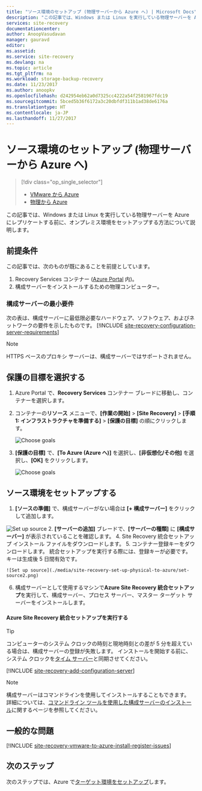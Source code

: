 ```yaml
---
title: "ソース環境のセットアップ (物理サーバーから Azure へ) | Microsoft Docs"
description: "この記事では、Windows または Linux を実行している物理サーバーを Azure にレプリケートする前に、オンプレミス環境をセットアップする方法について説明します。"
services: site-recovery
documentationcenter: 
author: AnoopVasudavan
manager: gauravd
editor: 
ms.assetid: 
ms.service: site-recovery
ms.devlang: na
ms.topic: article
ms.tgt_pltfrm: na
ms.workload: storage-backup-recovery
ms.date: 11/23/2017
ms.author: anoopkv
ms.openlocfilehash: d242954eb62a0d7325cc4222a54f2581967fdc19
ms.sourcegitcommit: 5bced5b36f6172a3c20dbfdf311b1ad38de6176a
ms.translationtype: HT
ms.contentlocale: ja-JP
ms.lasthandoff: 11/27/2017
---
```

# <a name="set-up-the-source-environment-physical-server-to-azure"></a>ソース環境のセットアップ (物理サーバーから Azure へ)
> [!div class="op_single_selector"]
> * [VMware から Azure](./site-recovery-set-up-vmware-to-azure.md)
> * [物理から Azure](./site-recovery-set-up-physical-to-azure.md)

この記事では、Windows または Linux を実行している物理サーバーを Azure にレプリケートする前に、オンプレミス環境をセットアップする方法について説明します。

## <a name="prerequisites"></a>前提条件

この記事では、次のものが既にあることを前提としています。
1. Recovery Services コンテナー ([Azure Portal](http://portal.azure.com "Azure Portal") 内)。
3. 構成サーバーをインストールするための物理コンピューター。

### <a name="configuration-server-minimum-requirements"></a>構成サーバーの最小要件
次の表は、構成サーバーに最低限必要なハードウェア、ソフトウェア、およびネットワークの要件を示したものです。
[!INCLUDE [site-recovery-configuration-server-requirements](../../includes/site-recovery-configuration-and-scaleout-process-server-requirements.md)]

> [!NOTE]
> HTTPS ベースのプロキシ サーバーは、構成サーバーではサポートされません。

## <a name="choose-your-protection-goals"></a>保護の目標を選択する

1. Azure Portal で、**Recovery Services** コンテナー ブレードに移動し、コンテナーを選択します。
2. コンテナーの**リソース** メニューで、**[作業の開始]** > **[Site Recovery]** > **[手順 1: インフラストラクチャを準備する]** > **[保護の目標]** の順にクリックします。

    ![Choose goals](./media/site-recovery-set-up-physical-to-azure/choose-goals.png)
3. **[保護の目標]** で、**[To Azure (Azure へ)]** を選択し、**[非仮想化/その他]** を選択し、**[OK]** をクリックします。

    ![Choose goals](./media/site-recovery-set-up-physical-to-azure/physical-protection-goal.PNG)

## <a name="set-up-the-source-environment"></a>ソース環境をセットアップする

1. **[ソースの準備]** で、構成サーバーがない場合は **[+ 構成サーバー]** をクリックして追加します。

  ![Set up source](./media/site-recovery-set-up-physical-to-azure/plus-config-srv.png)
2. **[サーバーの追加]** ブレードで、**[サーバーの種類]** に **[構成サーバー]** が表示されていることを確認します。
4. Site Recovery 統合セットアップ インストール ファイルをダウンロードします。
5. コンテナー登録キーをダウンロードします。 統合セットアップを実行する際には、登録キーが必要です。 キーは生成後 5 日間有効です。

    ![Set up source](./media/site-recovery-set-up-physical-to-azure/set-source2.png)
6. 構成サーバーとして使用するマシンで**Azure Site Recovery 統合セットアップ**を実行して、構成サーバー、プロセス サーバー、マスター ターゲット サーバーをインストールします。

#### <a name="run-azure-site-recovery-unified-setup"></a>Azure Site Recovery 統合セットアップを実行する

> [!TIP]
> コンピューターのシステム クロックの時刻と現地時刻との差が 5 分を超えている場合は、構成サーバーの登録が失敗します。 インストールを開始する前に、システム クロックを[タイム サーバー](https://technet.microsoft.com/windows-server-docs/identity/ad-ds/get-started/windows-time-service/windows-time-service)と同期させてください。

[!INCLUDE [site-recovery-add-configuration-server](../../includes/site-recovery-add-configuration-server.md)]

> [!NOTE]
> 構成サーバーはコマンドラインを使用してインストールすることもできます。 詳細については、[コマンドライン ツールを使用した構成サーバーのインストール](http://aka.ms/installconfigsrv)に関するページを参照してください。


## <a name="common-issues"></a>一般的な問題

[!INCLUDE [site-recovery-vmware-to-azure-install-register-issues](../../includes/site-recovery-vmware-to-azure-install-register-issues.md)]


## <a name="next-steps"></a>次のステップ

次のステップでは、Azure で[ターゲット環境をセットアップ](./site-recovery-prepare-target-physical-to-azure.md)します。
